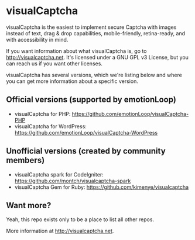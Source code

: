 # visualCaptcha

visualCaptcha is the easiest to implement secure Captcha with images instead of text, drag & drop capabilities, mobile-friendly, retina-ready, and with accessibility in mind.

If you want information about what visualCaptcha is, go to http://visualcaptcha.net. It's licensed under a GNU GPL v3 License, but you can reach us if you want other licenses.

visualCaptcha has several versions, which we're listing below and where you can get more information about a specific version.

## Official versions (supported by emotionLoop)

- visualCaptcha for PHP: https://github.com/emotionLoop/visualCaptcha-PHP
- visualCaptcha for WordPress: https://github.com/emotionLoop/visualCaptcha-WordPress

## Unofficial versions (created by community members)

- visualCaptcha spark for CodeIgniter: https://github.com/montch/visualcaptcha-spark
- visualCaptcha Gem for Ruby: https://github.com/kimenye/visualcaptcha

## Want more?

Yeah, this repo exists only to be a place to list all other repos.

More information at http://visualcaptcha.net.
